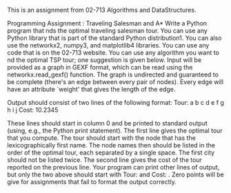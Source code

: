This is an assignment from 02-713 Algorithms and DataStructures.

Programming Assignment : Traveling Salesman and A*
Write a Python program that nds the optimal traveling salesman tour. You can
use any Python library that is part of the standard Python distribution1. You can also use the networkx2, numpy3, and matplotlib4 libraries. You can use any code that is on the 02-713 website. You can use any algorithm you want to nd the optimal TSP tour; one suggestion is given below. Input will be provided as a graph in GEXF format, which can be read using the networkx.read_gexf() function. The graph is undirected and guaranteed to be complete (there's an edge between every pair of nodes). Every edge will have an attribute `weight' that gives the length of the edge.

Output should consist of two lines of the following format:
Tour: a b c d e f g h i j
Cost: 10.2345

These lines should start in column 0 and be printed to standard output (using, e.g., the Python
print statement). The first line gives the optimal tour that you compute. The tour should start
with the node that has the lexicographically first name. The node names then should be listed in
the order of the optimal tour, each separated by a single space. The first city should not be listed
twice. The second line gives the cost of the tour reported on the previous line. Your program can
print other lines of output, but only the two above should start with Tour: and Cost: . Zero points will be give for assignments that fail to format the output correctly.

